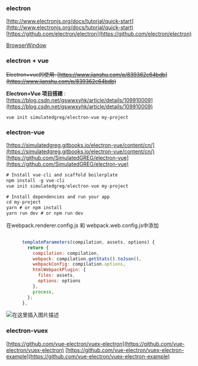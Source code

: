 ### electron
[http://www.electronjs.org/docs/tutorial/quick-start](http://www.electronjs.org/docs/tutorial/quick-start)
[https://github.com/electron/electron](https://github.com/electron/electron)

[BrowserWindow](https://cloud.tencent.com/developer/section/1115971)

### electron + vue
<del>Electron+vue的使用<del>: [https://www.jianshu.com/p/839362c64bdb](https://www.jianshu.com/p/839362c64bdb) 

**Electron+Vue 项目搭建** : [https://blog.csdn.net/gswwxyhk/article/details/109910009](https://blog.csdn.net/gswwxyhk/article/details/109910009)

```
vue init simulatedgreg/electron-vue my-project
```

### electron-vue
[https://simulatedgreg.gitbooks.io/electron-vue/content/cn/](https://simulatedgreg.gitbooks.io/electron-vue/content/cn/)
[https://github.com/SimulatedGREG/electron-vue](https://github.com/SimulatedGREG/electron-vue)
```js
# Install vue-cli and scaffold boilerplate
npm install -g vue-cli
vue init simulatedgreg/electron-vue my-project

# Install dependencies and run your app
cd my-project
yarn # or npm install
yarn run dev # or npm run dev
```

在webpack.renderer.config.js 和 webpack.web.config.js中添加
```js
​
      templateParameters(compilation, assets, options) {
        return {
          compilation: compilation,
          webpack: compilation.getStats().toJson(),
          webpackConfig: compilation.options,
          htmlWebpackPlugin: {
            files: assets,
            options: options
          },
          process,
        };
      },
```
![在这里插入图片描述](https://img-blog.csdnimg.cn/20210209180147619.png?x-oss-process=image/watermark,type_ZmFuZ3poZW5naGVpdGk,shadow_10,text_aHR0cHM6Ly9ibG9nLmNzZG4ubmV0L3FxXzI2MjY3Mzg1,size_16,color_FFFFFF,t_70)
### electron-vuex
[https://github.com/vue-electron/vuex-electron](https://github.com/vue-electron/vuex-electron)
[https://github.com/vue-electron/vuex-electron-example](https://github.com/vue-electron/vuex-electron-example)
